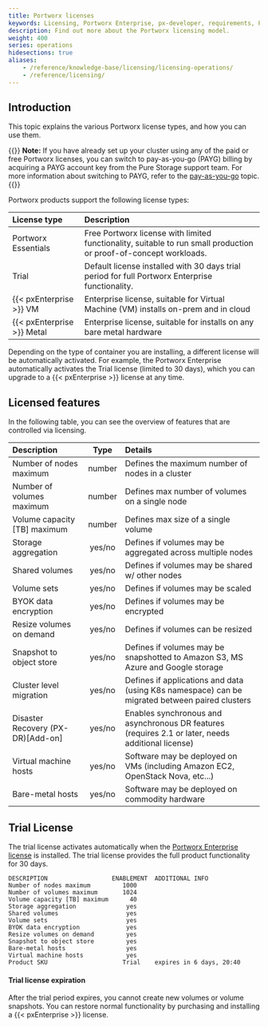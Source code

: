```yaml
---
title: Portworx licenses
keywords: Licensing, Portworx Enterprise, px-developer, requirements, Portworx features, trial period, upgrade Portworx, activate license, transfer license
description: Find out more about the Portworx licensing model.
weight: 400
series: operations
hidesections: true
aliases: 
    - /reference/knowledge-base/licensing/licensing-operations/
    - /reference/licensing/
---
```


## Introduction

This topic explains the various Portworx license types, and how you can use them.

{{<info>}}
**Note:** If you have already set up your cluster using any of the paid or free Portworx licenses, you can switch to pay-as-you-go (PAYG) billing by acquiring a PAYG account key from the Pure Storage support team. For more information about switching to PAYG, refer to the [pay-as-you-go](/operations/licensing/portworx-enterprise/pay-as-you-go) topic.
{{</info>}}

Portworx products support the following license types:

|      License type      |  Description
|:-----------------------|:-------------------------------------------------------------------------------------------------------------------------------
| Portworx Essentials           | Free Portworx license with limited functionality, suitable to run small production or proof-of-concept workloads.
| Trial                  | Default license installed with 30 days trial period for full Portworx Enterprise functionality.
| {{< pxEnterprise >}} VM       | Enterprise license, suitable for Virtual Machine (VM) installs on-prem and in cloud
| {{< pxEnterprise >}} Metal    | Enterprise license, suitable for installs on any bare metal hardware


Depending on the type of container you are installing, a different license will be automatically activated. For example, the Portworx Enterprise automatically activates the Trial license (limited to 30 days), which you can upgrade to a {{< pxEnterprise >}} license at any time.

## Licensed features

In the following table, you can see the overview of features that are controlled via licensing.

|       Description            |  Type  | Details
|:-----------------------------|:------:|:------------------------------------------------------------------------------------
| Number of nodes maximum      | number | Defines the maximum number of nodes in a cluster
| Number of volumes maximum    | number | Defines max number of volumes on a single node
| Volume capacity [TB] maximum | number | Defines max size of a single volume
| Storage aggregation          | yes/no | Defines if volumes may be aggregated across multiple nodes
| Shared volumes               | yes/no | Defines if volumes may be shared w/ other nodes
| Volume sets                  | yes/no | Defines if volumes may be scaled
| BYOK data encryption         | yes/no | Defines if volumes may be encrypted
| Resize volumes on demand     | yes/no | Defines if volumes can be resized
| Snapshot to object store     | yes/no | Defines if volumes may be snapshotted to Amazon S3, MS Azure and Google storage
| Cluster level migration      | yes/no | Defines if applications and data (using K8s namespace) can be migrated between paired clusters
| Disaster Recovery (PX-DR)[Add-on]    | yes/no | Enables synchronous and asynchronous DR features (requires 2.1 or later, needs additional license)
| Virtual machine hosts        | yes/no | Software may be deployed on VMs (including Amazon EC2, OpenStack Nova, etc...)
| Bare-metal hosts             | yes/no | Software may be deployed on commodity hardware


## Trial License

The trial license activates automatically when the [Portworx Enterprise license](/operations/licensing/portworx-enterprise) is installed.
The trial license provides the full product functionality for 30 days.

```
DESCRIPTION                  ENABLEMENT  ADDITIONAL INFO
Number of nodes maximum         1000
Number of volumes maximum       1024
Volume capacity [TB] maximum      40
Storage aggregation              yes
Shared volumes                   yes
Volume sets                      yes
BYOK data encryption             yes
Resize volumes on demand         yes
Snapshot to object store         yes
Bare-metal hosts                 yes
Virtual machine hosts            yes
Product SKU                     Trial    expires in 6 days, 20:40
```


#### Trial license expiration

After the trial period expires, you cannot create new volumes or volume snapshots.
You can restore normal functionality by purchasing and installing a {{< pxEnterprise >}} license.  